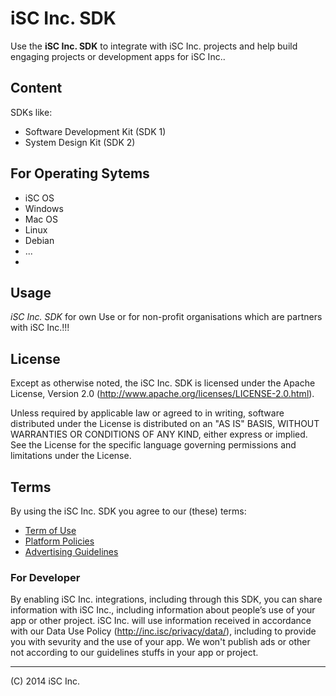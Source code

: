 iSC Inc. SDK
===

Use the **iSC Inc. SDK** to integrate with iSC Inc. projects and help build engaging projects or development apps for iSC Inc..

## Content
SDKs like:
* Software Development Kit (SDK 1)
* System Design Kit (SDK 2)

## For Operating Sytems
* iSC OS
* Windows
* Mac OS
* Linux
* Debian
* ...
* 

## Usage
*iSC Inc. SDK* for own Use or for non-profit organisations which are partners with iSC Inc.!!!

## License
Except as otherwise noted, the iSC Inc. SDK is licensed under the Apache License, Version 2.0 (http://www.apache.org/licenses/LICENSE-2.0.html).

Unless required by applicable law or agreed to in writing, software distributed under the License is distributed on an "AS IS" BASIS, WITHOUT WARRANTIES OR CONDITIONS OF ANY KIND, either express or implied. See the License for the specific language governing permissions and limitations under the License.

## Terms
By using the iSC Inc. SDK you agree to our (these) terms:
* [Term of Use](http://inc.isc/policy/usage/)
* [Platform Policies](https://developers.inc.isc/policy/platform/)
* [Advertising Guidelines](https://www.inc.isc/policy/ads/)

### For Developer
By enabling iSC Inc. integrations, including through this SDK, you can share information with iSC Inc., including information about people’s use of your app or other project.
iSC Inc. will use information received in accordance with our Data Use Policy (http://inc.isc/privacy/data/), including to provide you with sevurity and the use of your app.
We won't publish ads or other not according to our guidelines stuffs in your app or project.

----

(C) 2014 iSC Inc.
